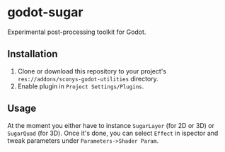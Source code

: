 # godot-sugar

Experimental post-processing toolkit for Godot.

## Installation

1. Clone or download this repository to your project's `res://addons/sconys-godot-utilities` directory.
2. Enable plugin in `Project Settings/Plugins`.

## Usage

At the moment you either have to instance `SugarLayer` (for 2D or 3D) or `SugarQuad` (for 3D).
Once it's done, you can select `Effect` in ispector and tweak parameters under `Parameters->Shader Param`.
